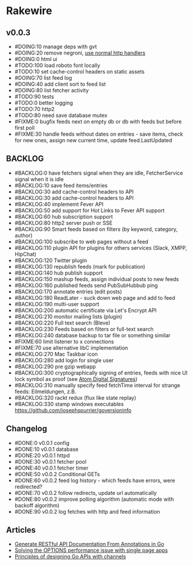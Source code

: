 # Rakewire

## v0.0.3

 - #DOING:10 manage deps with gvt
 - #DOING:20 remove negroni, [use normal http handlers](https://medium.com/@matryer/writing-middleware-in-golang-and-how-go-makes-it-so-much-fun-4375c1246e81)
 - #DOING:0 html ui
 - #TODO:100 load roboto font locally
 - #TODO:10 set cache-control headers on static assets
 - #DOING:70 list feed log
 - #DOING:40 add client sort to feed list
 - #DOING:80 list fetcher activity
 - #TODO:90 tests
 - #TODO:0 better logging
 - #TODO:70 http2
 - #TODO:80 need save database mutex
 - #FIXME:0 bugfix feeds next on empty db or db with feeds but before first poll
 - #FIXME:30 handle feeds without dates on entries - save items, check for new ones, assign new current time, update feed.LastUpdated

## BACKLOG

 - #BACKLOG:0 have fetchers signal when they are idle, FetcherService signal when it is idle
 - #BACKLOG:10 save feed items/entries
 - #BACKLOG:30 add cache-control headers to API
 - #BACKLOG:30 add cache-control headers to API
 - #BACKLOG:40 implememt Fever API
 - #BACKLOG:50 add support for Hot Links to Fever API support
 - #BACKLOG:60 hub subscription support
 - #BACKLOG:80 http2 server push or SSE
 - #BACKLOG:90 Smart feeds based on filters (by keyword, category, author)
 - #BACKLOG:100 subscribe to web pages without a feed
 - #BACKLOG:110 plugin API for plugins for others services (Slack, XMPP, HipChat)
 - #BACKLOG:120 Twitter plugin
 - #BACKLOG:130 republish feeds (mark for publication)
 - #BACKLOG:140 hub publish support
 - #BACKLOG:150 mashup feeds, assign individual posts to new feeds
 - #BACKLOG:160 published feeds send PubSubHubbub ping
 - #BACKLOG:170 annotate entries (edit posts)
 - #BACKLOG:180 ReadLater - suck down web page and add to feed
 - #BACKLOG:190 multi-user support
 - #BACKLOG:200 automatic certificate via Let's Encrypt API
 - #BACKLOG:210 monitor mailing lists (plugin)
 - #BACKLOG:220 Full text search (Bleve)
 - #BACKLOG:230 Feeds based on filters or full-text search
 - #BACKLOG:240 database backup to tar file or something similar
 - #FIXME:60 limit listener to x connections
 - #FIXME:70 use alternative libC implementation
 - #BACKLOG:270 Mac Taskbar icon
 - #BACKLOG:280 add login for single user
 - #BACKLOG:290 pre gzip webapp
 - #BACKLOG:300 cryptographically signing of entries, feeds with nice UI lock symbol as proof (see [Atom Digital Signatures](https://tools.ietf.org/html/rfc4287#section-5.1))
 - #BACKLOG:310 manually specify feed fetchTime interval for strange feeds: Eilmeldungen, z.B.
 - #BACKLOG:320 rackt redux (flux like state replay)
 - #BACKLOG:330 stamp windows executables https://github.com/josephspurrier/goversioninfo

## Changelog

 - #DONE:0 v0.0.1 config
 - #DONE:10 v0.0.1 database
 - #DONE:20 v0.0.1 httpd
 - #DONE:30 v0.0.1 fetcher pool
 - #DONE:40 v0.0.1 fetcher timer
 - #DONE:50 v0.0.2 Conditional GETs
 - #DONE:60 v0.0.2 feed log history - which feeds have errors, were redirected?
 - #DONE:70 v0.0.2 follow redirects, update url automatically
 - #DONE:80 v0.0.2 improve polling algorithm (automatic mode with backoff algorithm)
 - #DONE:90 v0.0.2 log fetches with http and feed information

## Articles

  - [Generate RESTful API Documentation From Annotations in Go](https://engineroom.teamwork.com/generate-api-from-annotations-in-go/)
  - [Solving the OPTIONS performance issue with single page apps](http://www.soasta.com/blog/options-web-performance-with-single-page-applications/?utm_source=webopsweekly&utm_medium=email)
  - [Principles of designing Go APIs with channels](https://inconshreveable.com/07-08-2014/principles-of-designing-go-apis-with-channels/)
